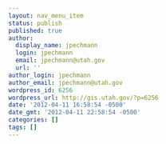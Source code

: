 ```yaml
---
layout: nav_menu_item
status: publish
published: true
author:
  display_name: jpechmann
  login: jpechmann
  email: jpechmann@utah.gov
  url: ''
author_login: jpechmann
author_email: jpechmann@utah.gov
wordpress_id: 6256
wordpress_url: http://gis.utah.gov/?p=6256
date: '2012-04-11 16:58:54 -0500'
date_gmt: '2012-04-11 22:58:54 -0500'
categories: []
tags: []
---
```


